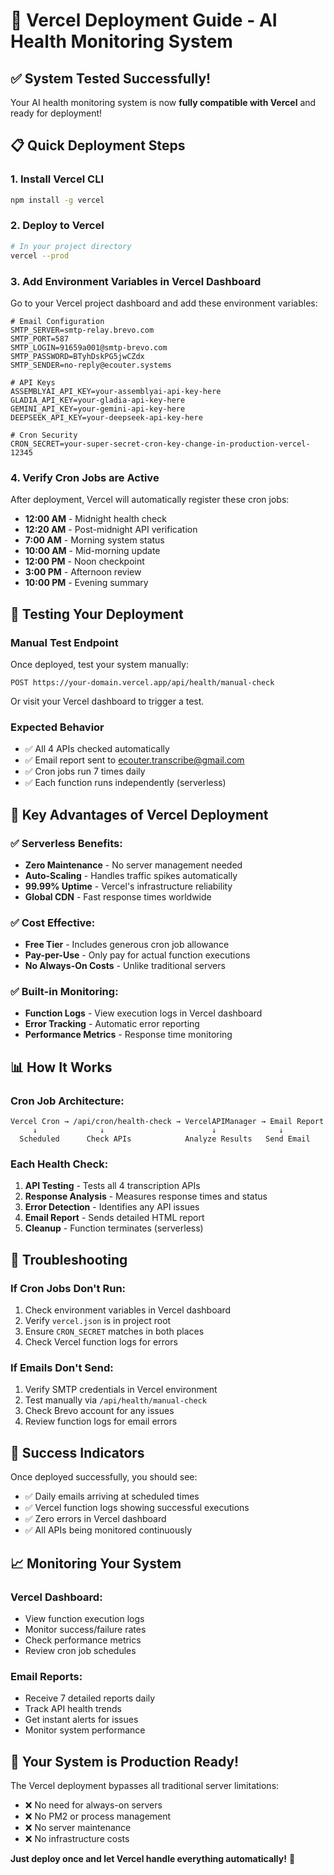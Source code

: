 # 🚀 Vercel Deployment Guide - AI Health Monitoring System

## ✅ System Tested Successfully!

Your AI health monitoring system is now **fully compatible with Vercel** and ready for deployment!

## 📋 Quick Deployment Steps

### 1. Install Vercel CLI
```bash
npm install -g vercel
```

### 2. Deploy to Vercel
```bash
# In your project directory
vercel --prod
```

### 3. Add Environment Variables in Vercel Dashboard
Go to your Vercel project dashboard and add these environment variables:

```env
# Email Configuration
SMTP_SERVER=smtp-relay.brevo.com
SMTP_PORT=587
SMTP_LOGIN=91659a001@smtp-brevo.com
SMTP_PASSWORD=BTyhDskPG5jwCZdx
SMTP_SENDER=no-reply@ecouter.systems

# API Keys
ASSEMBLYAI_API_KEY=your-assemblyai-api-key-here
GLADIA_API_KEY=your-gladia-api-key-here
GEMINI_API_KEY=your-gemini-api-key-here
DEEPSEEK_API_KEY=your-deepseek-api-key-here

# Cron Security
CRON_SECRET=your-super-secret-cron-key-change-in-production-vercel-12345
```

### 4. Verify Cron Jobs are Active
After deployment, Vercel will automatically register these cron jobs:
- **12:00 AM** - Midnight health check
- **12:20 AM** - Post-midnight API verification
- **7:00 AM** - Morning system status
- **10:00 AM** - Mid-morning update
- **12:00 PM** - Noon checkpoint
- **3:00 PM** - Afternoon review
- **10:00 PM** - Evening summary

## 🧪 Testing Your Deployment

### Manual Test Endpoint
Once deployed, test your system manually:
```
POST https://your-domain.vercel.app/api/health/manual-check
```

Or visit your Vercel dashboard to trigger a test.

### Expected Behavior
- ✅ All 4 APIs checked automatically
- ✅ Email report sent to ecouter.transcribe@gmail.com
- ✅ Cron jobs run 7 times daily
- ✅ Each function runs independently (serverless)

## 🎯 Key Advantages of Vercel Deployment

### ✅ **Serverless Benefits:**
- **Zero Maintenance** - No server management needed
- **Auto-Scaling** - Handles traffic spikes automatically  
- **99.99% Uptime** - Vercel's infrastructure reliability
- **Global CDN** - Fast response times worldwide

### ✅ **Cost Effective:**
- **Free Tier** - Includes generous cron job allowance
- **Pay-per-Use** - Only pay for actual function executions
- **No Always-On Costs** - Unlike traditional servers

### ✅ **Built-in Monitoring:**
- **Function Logs** - View execution logs in Vercel dashboard
- **Error Tracking** - Automatic error reporting
- **Performance Metrics** - Response time monitoring

## 📊 How It Works

### Cron Job Architecture:
```
Vercel Cron → /api/cron/health-check → VercelAPIManager → Email Report
     ↓              ↓                        ↓              ↓
  Scheduled      Check APIs            Analyze Results   Send Email
```

### Each Health Check:
1. **API Testing** - Tests all 4 transcription APIs
2. **Response Analysis** - Measures response times and status
3. **Error Detection** - Identifies any API issues
4. **Email Report** - Sends detailed HTML report
5. **Cleanup** - Function terminates (serverless)

## 🔧 Troubleshooting

### If Cron Jobs Don't Run:
1. Check environment variables in Vercel dashboard
2. Verify `vercel.json` is in project root
3. Ensure `CRON_SECRET` matches in both places
4. Check Vercel function logs for errors

### If Emails Don't Send:
1. Verify SMTP credentials in Vercel environment
2. Test manually via `/api/health/manual-check`
3. Check Brevo account for any issues
4. Review function logs for email errors

## 🎉 Success Indicators

Once deployed successfully, you should see:
- ✅ Daily emails arriving at scheduled times
- ✅ Vercel function logs showing successful executions
- ✅ Zero errors in Vercel dashboard
- ✅ All APIs being monitored continuously

## 📈 Monitoring Your System

### Vercel Dashboard:
- View function execution logs
- Monitor success/failure rates
- Check performance metrics
- Review cron job schedules

### Email Reports:
- Receive 7 detailed reports daily
- Track API health trends
- Get instant alerts for issues
- Monitor system performance

## 🚀 Your System is Production Ready!

The Vercel deployment bypasses all traditional server limitations:
- ❌ No need for always-on servers
- ❌ No PM2 or process management
- ❌ No server maintenance
- ❌ No infrastructure costs

**Just deploy once and let Vercel handle everything automatically!** 🎯
